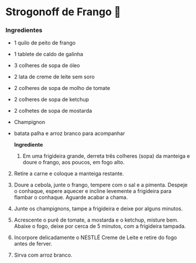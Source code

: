 # Strogonoff de Frango :chicken:

### **Ingredientes**

- 1 quilo de peito de frango

- 1 tablete de caldo de galinha

- 3 colheres de sopa de óleo

- 2 lata de creme de leite sem soro

- 2 colheres de sopa de molho de tomate

- 2 colheres de sopa de ketchup

- 2 colhetes de sopa de mostarda

- Champignon

- batata palha e arroz branco para acompanhar

  **Ingrediente**

  1. Em uma frigideira grande, derreta três colheres (sopa) da manteiga e doure o frango, aos poucos, em fogo alto.

2. Retire a carne e coloque a manteiga restante.

3. Doure a cebola, junte o frango, tempere com o sal e a pimenta. Despeje o conhaque, espere aquecer e incline levemente a frigideira para flambar o conhaque. Aguarde acabar a chama.

4. Junte os champignons, tampe a frigideira e deixe por alguns minutos.

5. Acrescente o purê de tomate, a mostarda e o ketchup, misture bem. Abaixe o fogo, deixe por cerca de 5 minutos, com a frigideira tampada.

6. Incorpore delicadamente o NESTLÉ Creme de Leite e retire do fogo antes de ferver.

7. Sirva com arroz branco. 





